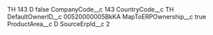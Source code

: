 <?xml version="1.0" encoding="UTF-8"?>
<CustomMetadata xmlns="http://soap.sforce.com/2006/04/metadata" xmlns:xsi="http://www.w3.org/2001/XMLSchema-instance" xmlns:xsd="http://www.w3.org/2001/XMLSchema">
    <label>TH 143 D</label>
    <protected>false</protected>
    <values>
        <field>CompanyCode__c</field>
        <value xsi:type="xsd:string">143</value>
    </values>
    <values>
        <field>CountryCode__c</field>
        <value xsi:type="xsd:string">TH</value>
    </values>
    <values>
        <field>DefaultOwnerID__c</field>
        <value xsi:type="xsd:string">00520000005BkKA</value>
    </values>
    <values>
        <field>MapToERPOwnership__c</field>
        <value xsi:type="xsd:boolean">true</value>
    </values>
    <values>
        <field>ProductArea__c</field>
        <value xsi:type="xsd:string">D</value>
    </values>
    <values>
        <field>SourceErpId__c</field>
        <value xsi:type="xsd:string">2</value>
    </values>
</CustomMetadata>
